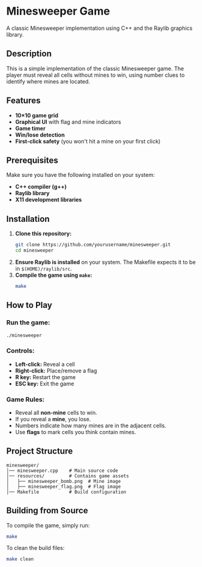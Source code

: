 # Minesweeper Game

A classic Minesweeper implementation using C++ and the Raylib graphics library.

## Description
This is a simple implementation of the classic Minesweeper game. The player must reveal all cells without mines to win, using number clues to identify where mines are located.

## Features
- **10×10 game grid**
- **Graphical UI** with flag and mine indicators
- **Game timer**
- **Win/lose detection**
- **First-click safety** (you won't hit a mine on your first click)

## Prerequisites
Make sure you have the following installed on your system:
- **C++ compiler (g++)**
- **Raylib library**
- **X11 development libraries**

## Installation
1. **Clone this repository:**
   ```sh
   git clone https://github.com/yourusername/minesweeper.git
   cd minesweeper
   ```
2. **Ensure Raylib is installed** on your system. The Makefile expects it to be in `$(HOME)/raylib/src`.
3. **Compile the game using `make`:**
   ```sh
   make
   ```

## How to Play
### Run the game:
```sh
./minesweeper
```

### Controls:
- **Left-click:** Reveal a cell
- **Right-click:** Place/remove a flag
- **R key:** Restart the game
- **ESC key:** Exit the game

### Game Rules:
- Reveal all **non-mine** cells to win.
- If you reveal a **mine**, you lose.
- Numbers indicate how many mines are in the adjacent cells.
- Use **flags** to mark cells you think contain mines.

## Project Structure
```
minesweeper/
│── minesweeper.cpp    # Main source code
│── resources/         # Contains game assets
│   ├── minesweeper_bomb.png  # Mine image
│   ├── minesweeper_flag.png  # Flag image
│── Makefile           # Build configuration
```

## Building from Source
To compile the game, simply run:
```sh
make
```

To clean the build files:
```sh
make clean
```
